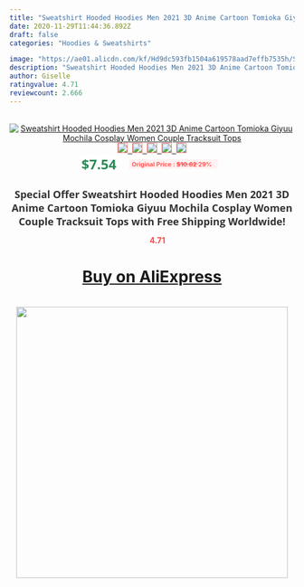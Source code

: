 ```yaml
---
title: "Sweatshirt Hooded Hoodies Men 2021 3D Anime Cartoon Tomioka Giyuu Mochila Cosplay Women Couple Tracksuit Tops"
date: 2020-11-29T11:44:36.892Z
draft: false
categories: "Hoodies & Sweatshirts"

image: "https://ae01.alicdn.com/kf/Hd9dc593fb1504a619578aad7effb7535h/Sweatshirt-Hooded-Hoodies-Men-2021-3D-Anime-Cartoon-Tomioka-Giyuu-Mochila-Cosplay-Women-Couple-Tracksuit-Tops.jpg"
description: "Sweatshirt Hooded Hoodies Men 2021 3D Anime Cartoon Tomioka Giyuu Mochila Cosplay Women Couple Tracksuit Tops"
author: Giselle
ratingvalue: 4.71
reviewcount: 2.666
---
```

<br>
<div style="text-align: center;">
<a href="https://s.click.aliexpress.com/e/_A5dgAv" target="_blank" rel="nofollow noopener noreferrer"><img alt="Sweatshirt Hooded Hoodies Men 2021 3D Anime Cartoon Tomioka Giyuu Mochila Cosplay Women Couple Tracksuit Tops" class="magnifier-image" src="https://ae01.alicdn.com/kf/Hd9dc593fb1504a619578aad7effb7535h/Sweatshirt-Hooded-Hoodies-Men-2021-3D-Anime-Cartoon-Tomioka-Giyuu-Mochila-Cosplay-Women-Couple-Tracksuit-Tops.jpg_640x640.jpg">
<br>
<img style="border:1px solid salmon" src="https://ae01.alicdn.com/kf/Hd9dc593fb1504a619578aad7effb7535h/Sweatshirt-Hooded-Hoodies-Men-2021-3D-Anime-Cartoon-Tomioka-Giyuu-Mochila-Cosplay-Women-Couple-Tracksuit-Tops.jpg_120x120.jpg">&nbsp;&nbsp;<img style="border:1px solid salmon" src="https://ae01.alicdn.com/kf/H79b2288db3244e02b7f1ab6400a5aee3O/Sweatshirt-Hooded-Hoodies-Men-2021-3D-Anime-Cartoon-Tomioka-Giyuu-Mochila-Cosplay-Women-Couple-Tracksuit-Tops.jpg_120x120.jpg">&nbsp;&nbsp;<img style="border:1px solid salmon" src="https://ae01.alicdn.com/kf/H319a3b15e2be4bc3bf52411c2bdc5b5eD/Sweatshirt-Hooded-Hoodies-Men-2021-3D-Anime-Cartoon-Tomioka-Giyuu-Mochila-Cosplay-Women-Couple-Tracksuit-Tops.jpg_120x120.jpg">&nbsp;&nbsp;<img style="border:1px solid salmon" src="https://ae01.alicdn.com/kf/H85fdb5eb21934f1a81dd59b6eebfcf7bi/Sweatshirt-Hooded-Hoodies-Men-2021-3D-Anime-Cartoon-Tomioka-Giyuu-Mochila-Cosplay-Women-Couple-Tracksuit-Tops.jpg_120x120.jpg">&nbsp;&nbsp;<img style="border:1px solid salmon" src="https://ae01.alicdn.com/kf/Hb031e98e8a4a40098e27670e5f6daa059/Sweatshirt-Hooded-Hoodies-Men-2021-3D-Anime-Cartoon-Tomioka-Giyuu-Mochila-Cosplay-Women-Couple-Tracksuit-Tops.jpg_120x120.jpg"></a></div><br0>
<div style="text-align: center;"><span style="background-color: white; border: 0px; box-sizing: border-box; color: seagreen; display: inline-block; font-family: &quot;open sans&quot; , &quot;arial&quot; , &quot;helvetica&quot; , sans-serif , &quot;heiti&quot;; font-size: 24px; font-stretch: inherit; font-weight: 700; line-height: inherit; margin: 0px 10px 0px 0px; padding: 0px; vertical-align: middle;">$7.54 </span>
<span style="background: rgb(255 , 241 , 241); border-radius: 3px; border: 0px; box-sizing: border-box; color: #ff4747; display: inline-block; font-family: inherit; font-size: 12px; font-stretch: inherit; font-style: inherit; font-variant: inherit; font-weight: 600; line-height: inherit; margin: 0px; padding: 2px 5px; transform: scale(0.9); vertical-align: middle;">Original Price : <b style="text-decoration: line-through;">$10.62 </b> 29%&nbsp;&nbsp;</span></div>
<h1 style="color: #333333; display: inline-block; font-family: &quot;open sans&quot; , &quot;arial&quot; , &quot;helvetica&quot; , sans-serif , &quot;heiti&quot;; font-size: 18px; font-stretch: inherit; font-weight: 700; text-align: center;">Special Offer Sweatshirt Hooded Hoodies Men 2021 3D Anime Cartoon Tomioka Giyuu Mochila Cosplay Women Couple Tracksuit Tops with Free Shipping Worldwide!</h1>
<div style="color: #ff4747; text-align: center;">
<img src="https://4.bp.blogspot.com/-M0ZcTcb-5uY/XleCXlxnR4I/AAAAAAAAAEc/OrjgMkXV1oMQFaCRZj5HQwOCBcu3w1FegCPcBGAYYCw/s1600/star.png" style="height: 15px;">&nbsp;<b>4.71</b></div>
<div class="button_cont" align="center"><a class="buynow_a" href="https://s.click.aliexpress.com/e/_A5dgAv" target="_blank" rel="nofollow noopener noreferrer"><H1>Buy on AliExpress</H1></a></div><br>
<div class="separator" style="clear: both; text-align: center;">
<img src="https://lh3.googleusercontent.com/-pTy5HemUv9M/XlePHvY0dAI/AAAAAAAAAE4/0nX5iRUoIWY8eMW9Dpxeirr157OZliDIgCLcBGAsYHQ/s1600/badge.gif" width="480">
</div>
